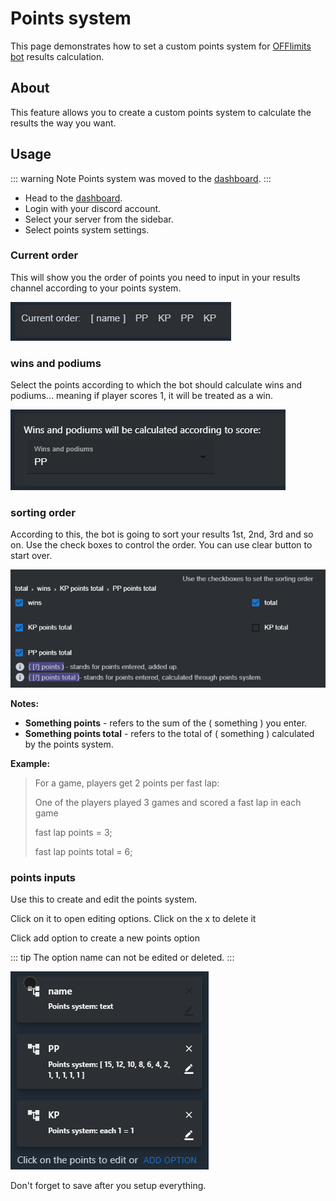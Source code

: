 # Points system

This page demonstrates how to set a custom points system for [OFFlimits bot](https://discord.com/oauth2/authorize?client_id=728332591790293044&scope=bot+applications.commands&permissions=268445752&client_id=728332591790293044) results calculation.

## About

This feature allows you to create a custom points system to calculate the results the way you want.

## Usage

::: warning Note
Points system was moved to the [dashboard](https://offlimitsbot.com/dashboard).
:::

- Head to the [dashboard](https://offlimitsbot.com/dashboard).
- Login with your discord account.
- Select your server from the sidebar.
- Select points system settings.

### Current order

This will show you the order of points you need to input in your results channel according to your points system.

<img src="../images/points-system/row.png" alt="OFFlimits points system"/>

### wins and podiums

Select the points according to which the bot should calculate wins and podiums... meaning if player scores 1, it will be treated as a win.

<img src="../images/points-system/wins.png" alt="OFFlimits points system"/>

### sorting order

According to this, the bot is going to sort your results 1st, 2nd, 3rd and so on. Use the check boxes to control the order. You can use clear button to start over.

<img src="../images/points-system/sorting.png" alt="OFFlimits points system"/>

**Notes:**

- **Something points** - refers to the sum of the ( something ) you enter.
- **Something points total** - refers to the total of ( something ) calculated by the points system.

**Example:**

> For a game, players get 2 points per fast lap:
> 
> One of the players played 3 games and scored a fast lap in each game
> 
> fast lap points = 3;
> 
> fast lap points total = 6;  

### points inputs

Use this to create and edit the points system.

Click on it to open editing options. Click on the x to delete it

Click add option to create a new points option

::: tip
The option name can not be edited or deleted.
:::

<img src="../images/points-system/points.png" alt="OFFlimits points system"/>

Don't forget to save after you setup everything.